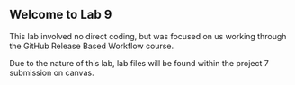 ## Welcome to Lab 9
This lab involved no direct coding, but was focused on us working through the GitHub Release Based Workflow course.

Due to the nature of this lab, lab files will be found within the project 7 submission on canvas.
